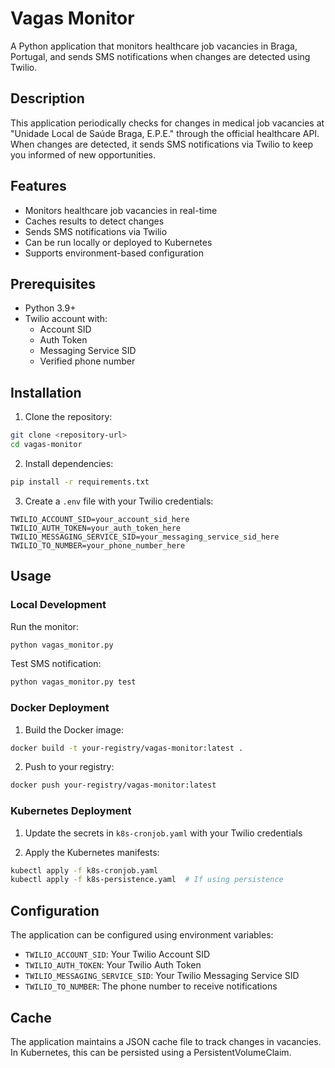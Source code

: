 # Vagas Monitor

A Python application that monitors healthcare job vacancies in Braga, Portugal, and sends SMS notifications when changes are detected using Twilio.

## Description

This application periodically checks for changes in medical job vacancies at "Unidade Local de Saúde Braga, E.P.E." through the official healthcare API. When changes are detected, it sends SMS notifications via Twilio to keep you informed of new opportunities.

## Features

- Monitors healthcare job vacancies in real-time
- Caches results to detect changes
- Sends SMS notifications via Twilio
- Can be run locally or deployed to Kubernetes
- Supports environment-based configuration

## Prerequisites

- Python 3.9+
- Twilio account with:
  - Account SID
  - Auth Token
  - Messaging Service SID
  - Verified phone number

## Installation

1. Clone the repository:
```bash
git clone <repository-url>
cd vagas-monitor
```

2. Install dependencies:
```bash
pip install -r requirements.txt
```

3. Create a `.env` file with your Twilio credentials:
```env
TWILIO_ACCOUNT_SID=your_account_sid_here
TWILIO_AUTH_TOKEN=your_auth_token_here
TWILIO_MESSAGING_SERVICE_SID=your_messaging_service_sid_here
TWILIO_TO_NUMBER=your_phone_number_here
```

## Usage

### Local Development

Run the monitor:
```bash
python vagas_monitor.py
```

Test SMS notification:
```bash
python vagas_monitor.py test
```

### Docker Deployment

1. Build the Docker image:
```bash
docker build -t your-registry/vagas-monitor:latest .
```

2. Push to your registry:
```bash
docker push your-registry/vagas-monitor:latest
```

### Kubernetes Deployment

1. Update the secrets in `k8s-cronjob.yaml` with your Twilio credentials

2. Apply the Kubernetes manifests:
```bash
kubectl apply -f k8s-cronjob.yaml
kubectl apply -f k8s-persistence.yaml  # If using persistence
```

## Configuration

The application can be configured using environment variables:

- `TWILIO_ACCOUNT_SID`: Your Twilio Account SID
- `TWILIO_AUTH_TOKEN`: Your Twilio Auth Token
- `TWILIO_MESSAGING_SERVICE_SID`: Your Twilio Messaging Service SID
- `TWILIO_TO_NUMBER`: The phone number to receive notifications

## Cache

The application maintains a JSON cache file to track changes in vacancies. In Kubernetes, this can be persisted using a PersistentVolumeClaim.

